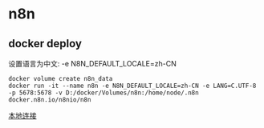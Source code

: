 # n8n

## docker deploy
设置语言为中文: -e N8N_DEFAULT_LOCALE=zh-CN 
```
docker volume create n8n_data
docker run -it --name n8n -e N8N_DEFAULT_LOCALE=zh-CN -e LANG=C.UTF-8 -p 5678:5678 -v D:/docker/Volumes/n8n:/home/node/.n8n docker.n8n.io/n8nio/n8n
```
[本地连接](http://localhost:5678)
